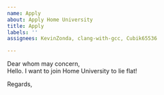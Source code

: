 ```yaml
---
name: Apply
about: Apply Home University
title: Apply
labels: ''
assignees: KevinZonda, clang-with-gcc, Cubik65536

---
```


Dear whom may concern,  
Hello. I want to join Home University to lie flat!

Regards,  
<YourID>

